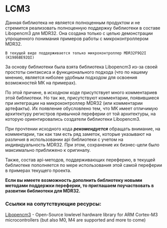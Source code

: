 # LCM3

Данная библиотека не является полноценным продуктом и не стремится реализовать полноценную поддержку библиотеки в составе Libopencm3 для MDR32. Она создана только с целью демонстрации упрощенного понимания примеров работы с микроконтроллером MDR32.

```В текущей виде поддерживается только микроконтроллер MDR32F9Q2I (K1986BE92QI)```

За основу библиотеки была взята библиотека Libopencm3 из-за своей простоты синтаксиса и функционального подхода (что по нашему мнению, является ниболее удобным подходом для освоения возможностей МК на примерах).

По этой причине, в исходном коде присутствует много комментариев этой библиотеки. Но так же, присутствуют комментарии, появившиеся при интеграции на микроконтроллер MDR32 (или комментарии артефакты). Их появление обусловлено тем, что МК имеет отличимую архитектуру регистров привычной переферии от той архитектуры, на которую ориентировались создатели библиотеки Libopencm3.

При прочтении исходного кода ***рекомендуется*** обращать внимание, на комментарии, так как там есть ряд заметок, которые указывают на различия в использовании api библиотеки с учетом на индивидуальность MDR32. При этом, сохранение их бизнес-цели было максимально приближено к оригиналу.

Также, состав api-методов, поддерживающих переферию, в текущей библиотеке пополняется по мере использования этой самой переферии в примерах текущего проекта.

**Если вы имеете возможность дополнить библиотеку новыми методами поддержки переферии, то приглашаем поучаствовать в развитии библиотеки для MDR32.**


### Ссылки на сопутствующие ресурсы:

[Libopencm3](https://libopencm3.org/) - Open-Source lowlevel hardware library for ARM Cortex-M3 microcontrollers (but also M0, M4 are supported and more to come)
